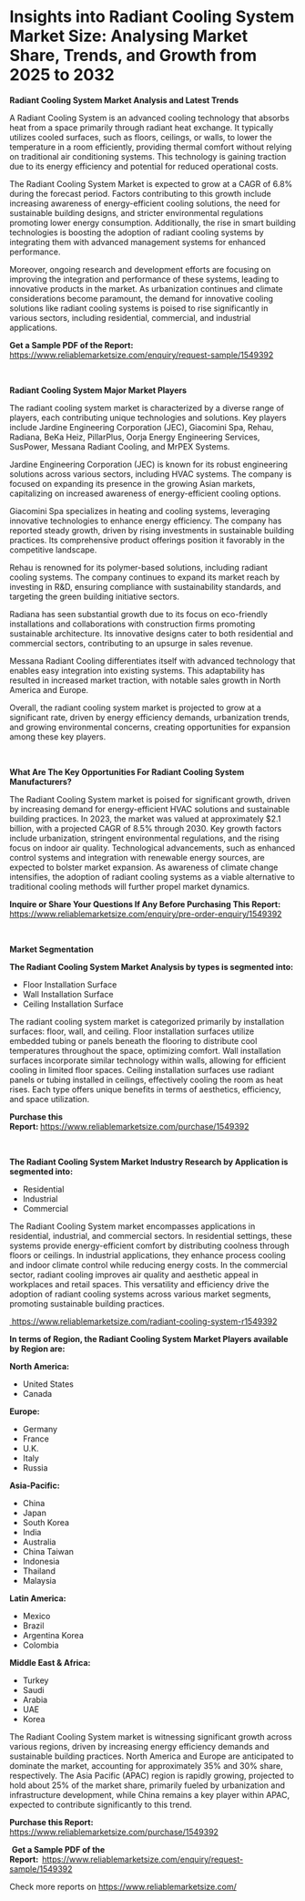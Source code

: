 <p><h1>Insights into Radiant Cooling System Market Size: Analysing Market Share, Trends, and Growth from 2025 to 2032</h1></p><p><strong>Radiant Cooling System Market Analysis and Latest Trends</strong></p>
<p><p>A Radiant Cooling System is an advanced cooling technology that absorbs heat from a space primarily through radiant heat exchange. It typically utilizes cooled surfaces, such as floors, ceilings, or walls, to lower the temperature in a room efficiently, providing thermal comfort without relying on traditional air conditioning systems. This technology is gaining traction due to its energy efficiency and potential for reduced operational costs.</p><p>The Radiant Cooling System Market is expected to grow at a CAGR of 6.8% during the forecast period. Factors contributing to this growth include increasing awareness of energy-efficient cooling solutions, the need for sustainable building designs, and stricter environmental regulations promoting lower energy consumption. Additionally, the rise in smart building technologies is boosting the adoption of radiant cooling systems by integrating them with advanced management systems for enhanced performance. </p><p>Moreover, ongoing research and development efforts are focusing on improving the integration and performance of these systems, leading to innovative products in the market. As urbanization continues and climate considerations become paramount, the demand for innovative cooling solutions like radiant cooling systems is poised to rise significantly in various sectors, including residential, commercial, and industrial applications.</p></p>
<p><strong>Get a Sample PDF of the Report:&nbsp;</strong> <a href="https://www.reliablemarketsize.com/enquiry/request-sample/1549392?utm_campaign=2115&utm_medium=2&utm_source=Github&utm_content=ia&utm_term=20022025&utm_id=radiant-cooling-system">https://www.reliablemarketsize.com/enquiry/request-sample/1549392</a></p>
<p>&nbsp;</p>
<p><strong>Radiant Cooling System Major Market Players</strong></p>
<p><p>The radiant cooling system market is characterized by a diverse range of players, each contributing unique technologies and solutions. Key players include Jardine Engineering Corporation (JEC), Giacomini Spa, Rehau, Radiana, BeKa Heiz, PillarPlus, Oorja Energy Engineering Services, SusPower, Messana Radiant Cooling, and MrPEX Systems. </p><p>Jardine Engineering Corporation (JEC) is known for its robust engineering solutions across various sectors, including HVAC systems. The company is focused on expanding its presence in the growing Asian markets, capitalizing on increased awareness of energy-efficient cooling options.</p><p>Giacomini Spa specializes in heating and cooling systems, leveraging innovative technologies to enhance energy efficiency. The company has reported steady growth, driven by rising investments in sustainable building practices. Its comprehensive product offerings position it favorably in the competitive landscape.</p><p>Rehau is renowned for its polymer-based solutions, including radiant cooling systems. The company continues to expand its market reach by investing in R&D, ensuring compliance with sustainability standards, and targeting the green building initiative sectors. </p><p>Radiana has seen substantial growth due to its focus on eco-friendly installations and collaborations with construction firms promoting sustainable architecture. Its innovative designs cater to both residential and commercial sectors, contributing to an upsurge in sales revenue.</p><p>Messana Radiant Cooling differentiates itself with advanced technology that enables easy integration into existing systems. This adaptability has resulted in increased market traction, with notable sales growth in North America and Europe.</p><p>Overall, the radiant cooling system market is projected to grow at a significant rate, driven by energy efficiency demands, urbanization trends, and growing environmental concerns, creating opportunities for expansion among these key players.</p></p>
<p>&nbsp;</p>
<p><strong>What Are The Key Opportunities For Radiant Cooling System Manufacturers?</strong></p>
<p><p>The Radiant Cooling System market is poised for significant growth, driven by increasing demand for energy-efficient HVAC solutions and sustainable building practices. In 2023, the market was valued at approximately $2.1 billion, with a projected CAGR of 8.5% through 2030. Key growth factors include urbanization, stringent environmental regulations, and the rising focus on indoor air quality. Technological advancements, such as enhanced control systems and integration with renewable energy sources, are expected to bolster market expansion. As awareness of climate change intensifies, the adoption of radiant cooling systems as a viable alternative to traditional cooling methods will further propel market dynamics.</p></p>
<p><strong>Inquire or Share Your Questions If Any Before Purchasing This Report:</strong> <a href="https://www.reliablemarketsize.com/enquiry/pre-order-enquiry/1549392?utm_campaign=2115&utm_medium=2&utm_source=Github&utm_content=ia&utm_term=20022025&utm_id=radiant-cooling-system">https://www.reliablemarketsize.com/enquiry/pre-order-enquiry/1549392</a></p>
<p>&nbsp;</p>
<p><strong>Market Segmentation</strong></p>
<p><strong>The Radiant Cooling System Market Analysis by types is segmented into:</strong></p>
<p><ul><li>Floor Installation Surface</li><li>Wall Installation Surface</li><li>Ceiling Installation Surface</li></ul></p>
<p><p>The radiant cooling system market is categorized primarily by installation surfaces: floor, wall, and ceiling. Floor installation surfaces utilize embedded tubing or panels beneath the flooring to distribute cool temperatures throughout the space, optimizing comfort. Wall installation surfaces incorporate similar technology within walls, allowing for efficient cooling in limited floor spaces. Ceiling installation surfaces use radiant panels or tubing installed in ceilings, effectively cooling the room as heat rises. Each type offers unique benefits in terms of aesthetics, efficiency, and space utilization.</p></p>
<p><strong>Purchase this Report:&nbsp;</strong><a href="https://www.reliablemarketsize.com/purchase/1549392?utm_campaign=2115&utm_medium=2&utm_source=Github&utm_content=ia&utm_term=20022025&utm_id=radiant-cooling-system">https://www.reliablemarketsize.com/purchase/1549392</a></p>
<p>&nbsp;</p>
<p><strong>The Radiant Cooling System Market Industry Research by Application is segmented into:</strong></p>
<p><ul><li>Residential</li><li>Industrial</li><li>Commercial</li></ul></p>
<p><p>The Radiant Cooling System market encompasses applications in residential, industrial, and commercial sectors. In residential settings, these systems provide energy-efficient comfort by distributing coolness through floors or ceilings. In industrial applications, they enhance process cooling and indoor climate control while reducing energy costs. In the commercial sector, radiant cooling improves air quality and aesthetic appeal in workplaces and retail spaces. This versatility and efficiency drive the adoption of radiant cooling systems across various market segments, promoting sustainable building practices.</p></p>
<p><a href="https://www.reliablemarketsize.com/radiant-cooling-system-r1549392?utm_campaign=2115&utm_medium=2&utm_source=Github&utm_content=ia&utm_term=20022025&utm_id=radiant-cooling-system">&nbsp;https://www.reliablemarketsize.com/radiant-cooling-system-r1549392</a></p>
<p><strong>In terms of Region, the Radiant Cooling System Market Players available by Region are:</strong></p>
<p>
    <p> <strong> North America: </strong>
        <ul>
            <li>United States</li>
            <li>Canada</li>
        </ul>
        </p> 
    <p> <strong> Europe: </strong>
        <ul>
            <li>Germany</li>
            <li>France</li>
            <li>U.K.</li>
            <li>Italy</li>
            <li>Russia</li>
        </ul>
        </p> 
    <p> <strong> Asia-Pacific: </strong>
        <ul>
            <li>China</li>
            <li>Japan</li>
            <li>South Korea</li>
            <li>India</li>
            <li>Australia</li>
            <li>China Taiwan</li>
            <li>Indonesia</li>
            <li>Thailand</li>
            <li>Malaysia</li>
        </ul>
        </p> 
    <p> <strong> Latin America: </strong>
        <ul>
            <li>Mexico</li>
            <li>Brazil</li>
            <li>Argentina Korea</li>
            <li>Colombia</li>
        </ul>
        </p> 
    <p> <strong> Middle East & Africa: </strong>
        <ul>
            <li>Turkey</li>
            <li>Saudi</li>
            <li>Arabia</li>
            <li>UAE</li>
            <li>Korea</li>
        </ul>
    </p>
    </p>
<p><p>The Radiant Cooling System market is witnessing significant growth across various regions, driven by increasing energy efficiency demands and sustainable building practices. North America and Europe are anticipated to dominate the market, accounting for approximately 35% and 30% share, respectively. The Asia Pacific (APAC) region is rapidly growing, projected to hold about 25% of the market share, primarily fueled by urbanization and infrastructure development, while China remains a key player within APAC, expected to contribute significantly to this trend.</p></p>
<p><strong>Purchase this Report: </strong><a href="https://www.reliablemarketsize.com/purchase/1549392?utm_campaign=2115&utm_medium=2&utm_source=Github&utm_content=ia&utm_term=20022025&utm_id=radiant-cooling-system">https://www.reliablemarketsize.com/purchase/1549392</a></p>
<p>&nbsp;<strong>Get a Sample PDF of the Report:&nbsp;&nbsp;</strong><a href="https://www.reliablemarketsize.com/enquiry/request-sample/1549392?utm_campaign=2115&utm_medium=2&utm_source=Github&utm_content=ia&utm_term=20022025&utm_id=radiant-cooling-system">https://www.reliablemarketsize.com/enquiry/request-sample/1549392</a></p>
<p><strong></strong></p>
<p>Check more reports on <a href="https://www.reliablemarketsize.com/?utm_campaign=2115&utm_medium=2&utm_source=Github&utm_content=ia&utm_term=20022025&utm_id=radiant-cooling-system">https://www.reliablemarketsize.com/</a></p>
